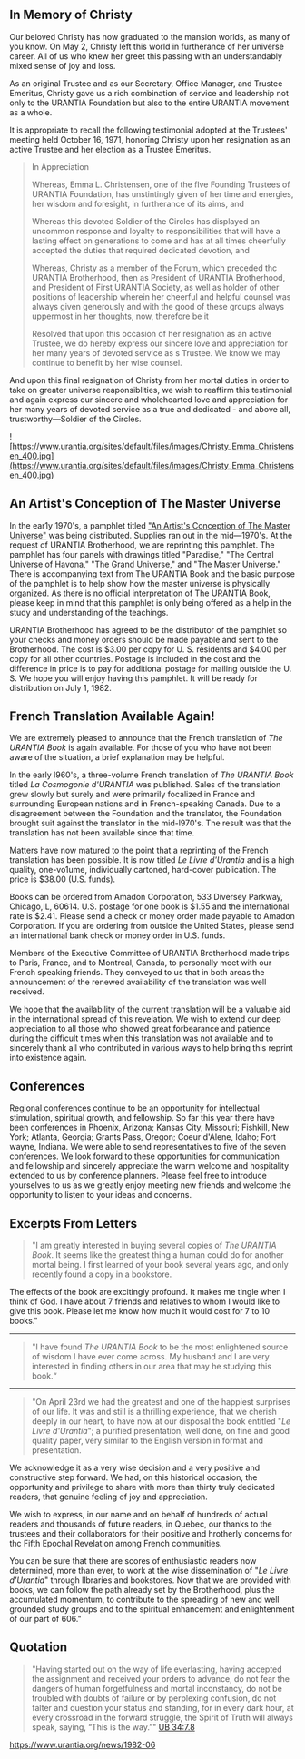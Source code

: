 

## In Memory of Christy

Our beloved Christy has now graduated to the mansion worlds, as many of you know. On May 2, Christy left this world in furtherance of her universe career. All of us who knew her greet this passing with an understandably mixed sense of joy and loss.

As an original Trustee and as our Sccretary, Office Manager, and Trustee Emeritus, Christy gave us a rich combination of service and leadership not only to the URANTIA Foundation but also to the entire URANTIA movement as a whole.

It is appropriate to recall the following testimonial adopted at the Trustees' meeting held October 16, 1971, honoring Christy upon her resignation as an active Trustee and her election as a Trustee Emeritus.

> In Appreciation
> 
> Whereas, Emma L. Christensen, one of the flve Founding Trustees of URANTIA Foundation, has unstintingly given of her time and energies, her wisdom and foresight, in furtherance of its aims, and
> 
> Whereas this devoted Soldier of the Circles has displayed an uncommon response and loyalty to responsibilities that will have a lasting effect on generations to come and has at all times cheerfully accepted the duties that required dedicated devotion, and
> 
> Whereas, Christy as a member of the Forum, which preceded thc URANTIA Brotherhood, then as President of URANTIA Brotherhood, and President of First URANTIA Society, as well as holder of other positions of leadership wherein her cheerful and helpful counsel was always given generously and with the good of these groups always uppermost in her thoughts, now, therefore be it
> 
> Resolved that upon this occasion of her resignation as an active Trustee, we do hereby express our sincere love and appreciation for her many years of devoted service as s Trustee. We know we may continue to benefit by her wise counsel.

And upon this final resignation of Christy from her mortal duties in order to take on greater universe reaponsiblities, we wish to reaffirm this testimonial and again express our sincere and wholehearted love and appreciation for her many years of devoted service as a true and dedicated - and above all, trustworthy—Soldier of the Circles.

![https://www.urantia.org/sites/default/files/images/Christy_Emma_Christensen_400.jpg](https://www.urantia.org/sites/default/files/images/Christy_Emma_Christensen_400.jpg)

## An Artist's Conception of The Master Universe

In the ear1y 1970's, a pamphlet titled ["An Artist's Conception of The Master Universe"](/en/article/Artist_Conception_of_the_Master_Universe) was being distributed. Supplies ran out in the mid—1970's. At the request of URANTIA Brotherhood, we are reprinting this pamphlet. The pamphlet has four panels with drawings titled "Paradise," "The Central Universe of Havona," "The Grand Universe," and "The Master Universe." There is accompanying text from The URANTIA Book and the basic purpose of the pamphlet is to help show how the master universe is physically organized. As there is no official interpretation of The URANTIA Book, please keep in mind that this pamphlet is only being offered as a help in the study and understanding of the teachings. 

URANTIA Brotherhood has agreed to be the distributor of the pamphlet so your checks and money orders should be made payable and sent to the Brotherhood. The cost is $3.00 per copy for U. S. residents and $4.00 per copy for all other countries. Postage is included in the cost and the difference in price is to pay for additional postage for mailing outside the U. S. We hope you will enjoy having this pamphlet. It will be ready for distribution on July 1, 1982.

## French Translation Available Again!

We are extremely pleased to announce that the French translation of _The URANTIA Book_ is again available. For those of you who have not been aware of the situation, a brief explanation may be helpful.

In the early l960's, a three-volume French translation of _The URANTIA Book_ titled _La Cosmogonie d'URANTIA_ was published. Sales of the translation grew slowly but surely and were primarily focalized in France and surrounding European nations and in French-speaking Canada. Due to a disagreement between the Foundation and the translator, the Foundation brought suit against the translator in the mid-l970's. The result was that the translation has not been available since that time.

Matters have now matured to the point that a reprinting of the French translation has been possible. It is now titled _Le Livre d'Urantia_ and is a high quality, one-vo1ume, individually cartoned, hard-cover publication. The price is $38.00 (U.S. funds).

Books can be ordered from Amadon Corporation, 533 Diversey Parkway, Chicago,IL, 60614. U.S. postage for one book is $1.55 and the international rate is $2.41. Please send a check or money order made payable to Amadon Corporation. If you are ordering from outside the United States, please send an international bank check or money order in U.S. funds.

Members of the Executive Committee of URANTIA Brotherhood made trips to Paris, France, and to Montreal, Canada, to personally meet with our French speaking friends. They conveyed to us that in both areas the announcement of the renewed availability of the translation was well received.

We hope that the availability of the current translation will be a valuable aid in the international spread of this revelation. We wish to extend our deep appreciation to all those who showed great forbearance and patience during the difficult times when this translation was not available and to sincerely thank all who contributed in various ways to help bring this reprint into existence again.

## Conferences

Regional conferences continue to be an opportunity for intellectual stimulation, spiritual growth, and fellowship. So far this year there have been conferences in Phoenix, Arizona; Kansas City, Missouri; Fishkill, New York; Atlanta, Georgia; Grants Pass, Oregon; Coeur d'Alene, Idaho; Fort wayne, Indiana. We were able to send representatives to five of the seven conferences. We look forward to these opportunities for communication and fellowship and sincerely appreciate the warm welcome and hospitality extended to us by conference planners. Please feel free to introduce yourselves to us as we greatly enjoy meeting new friends and welcome the opportunity to listen to your ideas and concerns.

## Excerpts From Letters

> "I am greatly interested ln buying several copies of _The URANTIA Book_. It seems like the greatest thing a human could do for another mortal being. I first learned of your book several years ago, and only recently found a copy in a bookstore.

The effects of the book are excitingly profound. It makes me tingle when I think of God. I have about 7 friends and relatives to whom I would like to give this book. Please let me know how much it would cost for 7 to 10 books."

---

> "I have found _The URANTIA Book_ to be the most enlightened source of wisdom I have ever come across. My husband and I are very interested in finding others in our area that may he studying this book.“

---

> "On April 23rd we had the greatest and one of the happiest surprises of our life. It was and still is a thrilling experience, that we cherish deeply in our heart, to have now at our disposal the book entitled "_Le Livre d'Urantia_"; a purified presentation, well done, on fine and good quality paper, very similar to the English version in format and presentation.

We acknowledge it as a very wise decision and a very positive and constructive step forward. We had, on this historical occasion, the opportunity and privilege to share with more than thirty truly dedicated readers, that genuine feeling of joy and appreciation.

We wish to express, in our name and on behalf of hundreds of actual readers and thousands of future readers, in Quebec, our thanks to the trustees and their collaborators for their positive and hrotherly concerns for thc Fifth Epochal Revelation among French communities.

You can be sure that there are scores of enthusiastic readers now determined, more than ever, to work at the wise dissemination of "_Le Livre d'Urantia_" through llbraries and bookstores. Now that we are provided with books, we can follow the path already set by the Brotherhood, plus the accumulated momentum, to contribute to the spreading of new and well grounded study groups and to the spiritual enhancement and enlightenment of our part of 606."

## Quotation

> "Having started out on the way of life everlasting, having accepted the assignment and received your orders to advance, do not fear the dangers of human forgetfulness and mortal inconstancy, do not be troubled with doubts of failure or by perplexing confusion, do not falter and question your status and standing, for in every dark hour, at every crossroad in the forward struggle, the Spirit of Truth will always speak, saying, “This is the way.”" [UB 34:7.8](/en/The_Urantia_Book/34#p7_8)

https://www.urantia.org/news/1982-06